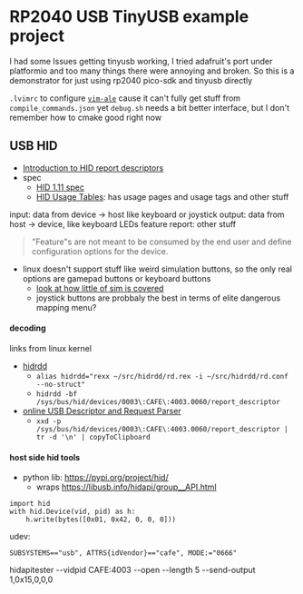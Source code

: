 # RP2040 USB TinyUSB example project

I had some Issues getting tinyusb working, I tried adafruit's port under platformio and too many things there were annoying and broken.
So this is a demonstrator for just using rp2040 pico-sdk and tinyusb directly

`.lvimrc` to configure [`vim-ale`](https://github.com/dense-analysis/ale) cause it can't fully get stuff from `compile_commands.json` yet
`debug.sh` needs a bit better interface, but I don't remember how to cmake good right now

## USB HID
* [Introduction to HID report descriptors](https://docs.kernel.org/hid/hidintro.html)
* spec
  * [HID 1.11 spec](https://www.usb.org/sites/default/files/hid1_11.pdf)
  * [HID Usage Tables](https://usb.org/sites/default/files/hut1_6.pdf): has usage pages and usage tags and other stuff

input: data from device -> host like keyboard or joystick
output: data from host -> device, like keyboard LEDs
feature report: other stuff
> "Feature"s are not meant to be consumed by the end user and define configuration options for the device.


* linux doesn't support stuff like weird simulation buttons, so the only real options are gamepad buttons or keyboard buttons
  * [look at how little of sim is covered](https://github.com/torvalds/linux/blob/master/drivers/hid/hid-input.c#L797-L806)
  * joystick buttons are probbaly the best in terms of elite dangerous mapping menu?


#### decoding
links from linux kernel
* [hidrdd](https://github.com/abend0c1/hidrdd)
  * `alias hidrdd="rexx ~/src/hidrdd/rd.rex -i ~/src/hidrdd/rd.conf --no-struct"`
  * `hidrdd -bf /sys/bus/hid/devices/0003\:CAFE\:4003.0060/report_descriptor`
* [online USB Descriptor and Request Parser](http://eleccelerator.com/usbdescreqparser/)
  * `xxd -p /sys/bus/hid/devices/0003\:CAFE\:4003.0060/report_descriptor | tr -d '\n' | copyToClipboard`



#### host side hid tools
* python lib: https://pypi.org/project/hid/
  * wraps https://libusb.info/hidapi/group__API.html
```
import hid
with hid.Device(vid, pid) as h:
    h.write(bytes([0x01, 0x42, 0, 0, 0]))
```


udev:
```
SUBSYSTEMS=="usb", ATTRS{idVendor}=="cafe", MODE:="0666"

```
hidapitester --vidpid CAFE:4003   --open --length 5 --send-output 1,0x15,0,0,0
